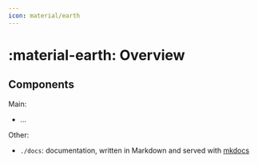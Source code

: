 ```yaml
---
icon: material/earth
---
```


# :material-earth: Overview

## Components

Main:

- ...

Other:

- `./docs`: documentation, written in Markdown and served with [mkdocs](https://www.mkdocs.org/)
